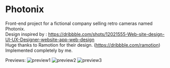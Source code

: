 # Photonix
Front-end project for a fictional company selling retro cameras named Photonix.
<br> Design inspired by : https://dribbble.com/shots/12021555-Web-site-design-UI-UX-Designer-website-app-web-design
<br> Huge thanks to Ramotion for their design. (https://dribbble.com/ramotion)
<br> Implemented completely by me.


Previews:
![preview1](https://github.com/vaibhavrastogi04/Photonix/assets/115574695/633da790-7ab2-4779-aa54-0a5f56a97ba1)
![preview2](https://github.com/vaibhavrastogi04/Photonix/assets/115574695/b9bc8907-17c0-4a6b-b8e2-dea5e44d0515)
![preview3](https://github.com/vaibhavrastogi04/Photonix/assets/115574695/d72d1af8-d99e-4bd2-b709-1d7a26d817d4)

